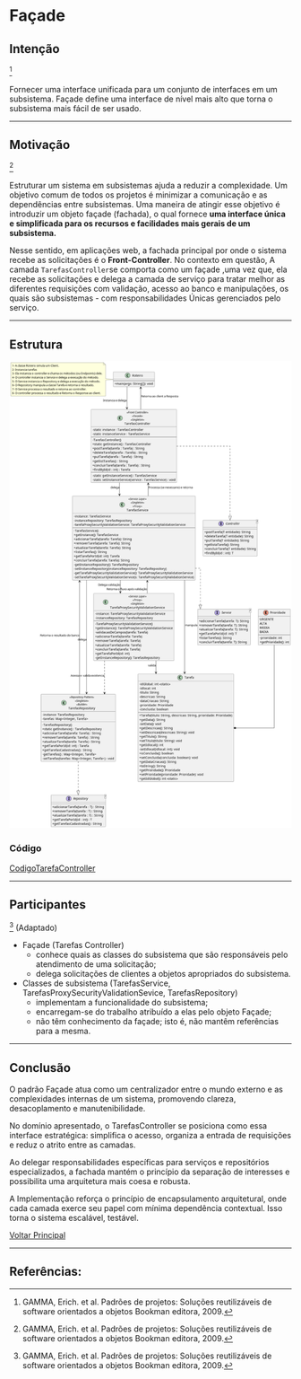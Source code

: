 
# Façade

## Intenção

[^GAMMA]

Fornecer uma interface unificada para um conjunto de interfaces em um subsistema.
Façade define uma interface de nível mais alto que torna o subsistema mais fácil de ser usado.

---

## Motivação

[^GAMMA]

Estruturar um sistema em subsistemas ajuda a reduzir a complexidade. Um objetivo comum de todos os projetos é minimizar a comunicação e as dependências entre subsistemas. Uma maneira de atingir esse objetivo é introduzir um objeto façade (fachada), o qual fornece **uma interface única e simplificada para os recursos e facilidades mais gerais de um subsistema.**

Nesse sentido, em aplicações web, a fachada principal por onde o sistema recebe as solicitações é o **Front-Controller**. No contexto em questão, A camada `TarefasController`se comporta como um façade ,uma vez que, ela recebe as solicitações e delega a camada de serviço para tratar melhor as diferentes requisições com validação, acesso ao banco e manipulações, os quais são subsistemas - com responsabilidades Únicas gerenciados pelo serviço.

---

## Estrutura

![EstruturaFacade](../../out/estruturasUmls/padrões/façade/facade/facade.png)

### Código

[CodigoTarefaController](../../src/main/java/controller/TarefasController.java)

---

## Participantes

[^GAMMA] (Adaptado)
- Façade (Tarefas Controller)
    - conhece quais as classes do subsistema que são responsáveis pelo atendimento de uma solicitação;
    - delega solicitações de clientes a objetos apropriados do subsistema.
- Classes de subsistema (TarefasService, TarefasProxySecurityValidationSevice, TarefasRepository)
    - implementam a funcionalidade do subsistema;
    - encarregam-se do trabalho atribuído a elas pelo objeto Façade;
    - não têm conhecimento da façade; isto é, não mantêm referências para a mesma.
  
---

## Conclusão

O padrão Façade atua como um centralizador entre o mundo externo e as complexidades internas de um sistema, promovendo clareza, desacoplamento e manutenibilidade. 

No domínio apresentado, o TarefasController se posiciona como essa interface estratégica: simplifica o acesso, organiza a entrada de requisições e reduz o atrito entre as camadas.

Ao delegar responsabilidades específicas para serviços e repositórios especializados, a fachada mantém o princípio da separação de interesses e possibilita uma arquitetura mais coesa e robusta.

A Implementação reforça o princípio de encapsulamento arquitetural, onde cada camada exerce seu papel com mínima dependência contextual. Isso torna o sistema escalável, testável.

[Voltar Principal](../../README.md)

---

## Referências:

[^GAMMA]: GAMMA, Erich. et al. Padrões de projetos: Soluções reutilizáveis de software orientados a objetos Bookman editora, 2009.